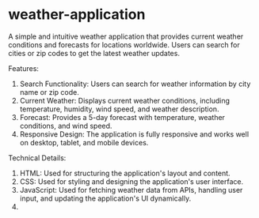# weather-application
A simple and intuitive weather application that provides current weather conditions and forecasts for locations worldwide. Users can search for cities or zip codes to get the latest weather updates.

Features:

1. Search Functionality: Users can search for weather information by city name or zip code.
2. Current Weather: Displays current weather conditions, including temperature, humidity, wind speed, and weather description.
3. Forecast: Provides a 5-day forecast with temperature, weather conditions, and wind speed.
4. Responsive Design: The application is fully responsive and works well on desktop, tablet, and mobile devices.

Technical Details:

1. HTML: Used for structuring the application's layout and content.
2. CSS: Used for styling and designing the application's user interface.
3. JavaScript: Used for fetching weather data from APIs, handling user input, and updating the application's UI dynamically.
4.
